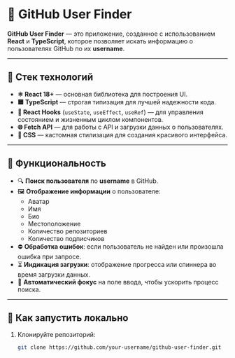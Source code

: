 # 🚀 GitHub User Finder

**GitHub User Finder** — это приложение, созданное с использованием **React** и **TypeScript**, которое позволяет искать информацию о пользователях GitHub по их **username**.

---

## 🔧 Стек технологий

- **⚛️ React 18+** — основная библиотека для построения UI.
- **🟦 TypeScript** — строгая типизация для лучшей надежности кода.
- **🎣 React Hooks** (`useState`, `useEffect`, `useRef`) — для управления состоянием и жизненным циклом компонентов.
- **🌐 Fetch API** — для работы с API и загрузки данных о пользователях.
- **💅 CSS** — кастомная стилизация для создания красивого интерфейса.

---

## 📸 Функциональность

- 🔍 **Поиск пользователя** по **username** в GitHub.
- 🖼️ **Отображение информации** о пользователе:
  - Аватар
  - Имя
  - Био
  - Местоположение
  - Количество репозиториев
  - Количество подписчиков
- ⛔ **Обработка ошибок**: если пользователь не найден или произошла ошибка при запросе.
- ⏳ **Индикация загрузки**: отображение прогресса или спиннера во время загрузки данных.
- 🎯 **Автоматический фокус** на поле ввода, чтобы ускорить процесс поиска.

---

## 🚀 Как запустить локально

1. Клонируйте репозиторий:

   ```bash
   git clone https://github.com/your-username/github-user-finder.git


